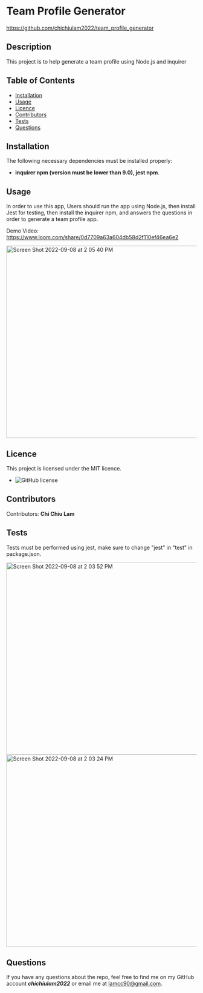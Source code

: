 # Team Profile Generator
https://github.com/chichiulam2022/team_profile_generator

## Description
This project is to help generate a team profile using Node.js and inquirer

## Table of Contents 
* [Installation](#installation)
* [Usage](#usage)
* [Licence](#licence)
* [Contributors](#contributors)
* [Tests](#tests)
* [Questions](#questions)

## Installation
The following necessary dependencies must be installed properly: 
* <b>inquirer npm (version must be lower than 9.0), jest npm</b>.

## Usage
In order to use this app, Users should run the app using Node.js, then install Jest for testing, then install the inquirer npm, and answers the questions in order to generate a team profile app.

Demo Video: https://www.loom.com/share/0d7709a63a604db58d2f110ef46ea6e2

<img width="508" alt="Screen Shot 2022-09-08 at 2 05 40 PM" src="https://user-images.githubusercontent.com/108379616/189194587-b0b591ce-7b96-4d1c-bcb5-3dc4ea103824.png">

## Licence
This project is licensed under the MIT licence. 
* ![GitHub license](https://img.shields.io/badge/license-MIT-blueviolet.svg)

## Contributors
​Contributors: <b>Chi Chiu Lam</b>

## Tests
Tests must be performed using jest, make sure to change "jest" in "test" in package.json.

<img width="508" alt="Screen Shot 2022-09-08 at 2 03 52 PM" src="https://user-images.githubusercontent.com/108379616/189194433-6c1d8c79-d46b-49ab-a408-9ecf7afab884.png">
<img width="508" alt="Screen Shot 2022-09-08 at 2 03 24 PM" src="https://user-images.githubusercontent.com/108379616/189194740-c60c388d-b216-47b8-b0b9-1d047f828bfd.png">

## Questions
If you have any questions about the repo, feel free to find me on my GitHub account <b><i>chichiulam2022</b></i> or email me at lamcc90@gmail.com.
